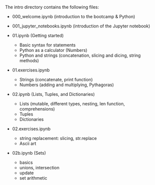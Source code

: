 The intro directory contains the following files:

- 000_welcome.ipynb (introduction to the bootcamp & Python)

- 001_jupyter_notebooks.ipynb (introduction of the Jupyter notebook)

- 01.ipynb (Getting started)
  
  - Basic syntax for statements
  - Python as a calculator (Numbers)
  - Python and strings (concatenation, slicing and dicing, string methods)

- 01.exercises.ipynb

  - Strings (concatenate, print function)
  - Numbers (adding and multiplying, Pythagoras)

- 02.ipynb (Lists, Tuples, and Dictionaries)

  - Lists (mutable, different types, nesting, len function, comprehensions)
  - Tuples
  - Dictionaries

- 02.exercises.ipynb

  - string replacement: slicing, str.replace
  - Ascii art

- 02b.ipynb (Sets)

  - basics
  - unions, intersection
  - update
  - set arithmetic
